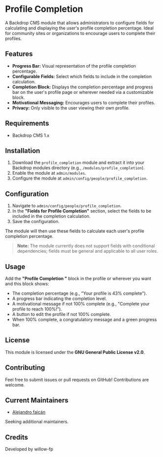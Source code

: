 # Profile Completion

A Backdrop CMS module that allows administrators to configure fields for calculating and displaying the user's profile completion percentage. Ideal for community sites or organizations to encourage users to complete their profiles.

## Features

- **Progress Bar:** Visual representation of the profile completion percentage.
- **Configurable Fields:** Select which fields to include in the completion calculation.
- **Completion Block:** Displays the completion percentage and progress bar on the user's profile page or wherever needed via a customizable block.
- **Motivational Messaging:** Encourages users to complete their profiles.
- **Privacy:** Only visible to the user viewing their own profile.

## Requirements

- Backdrop CMS 1.x

## Installation

1. Download the `profile_completion` module and extract it into your Backdrop modules directory (e.g., `/modules/profile_completion`).
2. Enable the module at `admin/modules`.
3. Configure the module at `admin/config/people/profile_completion`.

## Configuration

1. Navigate to `admin/config/people/profile_completion`.
2. In the **"Fields for Profile Completion"** section, select the fields to be included in the completion calculation.
3. Save the configuration.

The module will then use these fields to calculate each user's profile completion percentage.

> **Note:** The module currently does not support fields with conditional dependencies; fields must be general and applicable to all user roles.

## Usage

Add the **"Profile Completion "** block in the profile or wherever you want and this block shows:

- The completion percentage (e.g., "Your profile is 43% complete").
- A progress bar indicating the completion level.
- A motivational message if not 100% complete (e.g., "Complete your profile to reach 100%!").
- A button to edit the profile if not 100% complete.
- When 100% complete, a congratulatory message and a green progress bar.

## License

This module is licensed under the **GNU General Public License v2.0**.

## Contributing

Feel free to submit issues or pull requests on GitHub! Contributions are welcome.

## Current Maintainers

- [Alejandro faicán]( https://github.com/willow-fp )
  
Seeking additional maintainers.

## Credits
Developed by willow-fp

